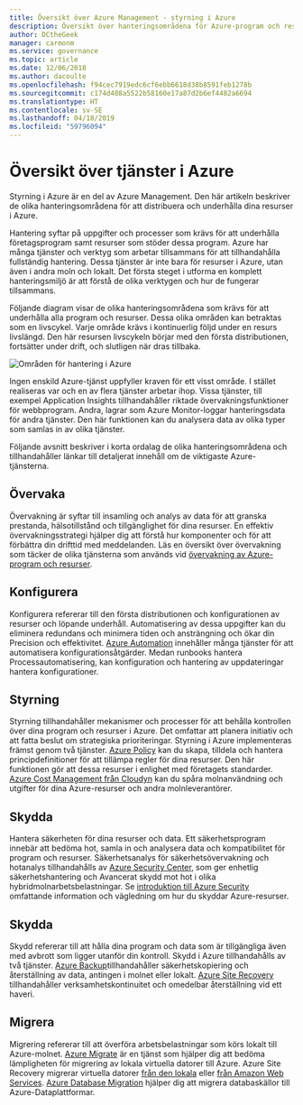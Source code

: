 ```yaml
---
title: Översikt över Azure Management - styrning i Azure
description: Översikt över hanteringsområdena för Azure-program och resurser med länkar till innehåll på Azure-hanteringsverktyg.
author: DCtheGeek
manager: carmonm
ms.service: governance
ms.topic: article
ms.date: 12/06/2018
ms.author: dacoulte
ms.openlocfilehash: f94cec7919edc6cf6ebb6618d38b8591feb1278b
ms.sourcegitcommit: c174d408a5522b58160e17a87d2b6ef4482a6694
ms.translationtype: HT
ms.contentlocale: sv-SE
ms.lasthandoff: 04/18/2019
ms.locfileid: "59796094"
---
```

# <a name="overview-of-management-services-in-azure"></a>Översikt över tjänster i Azure

Styrning i Azure är en del av Azure Management. Den här artikeln beskriver de olika hanteringsområdena för att distribuera och underhålla dina resurser i Azure.

Hantering syftar på uppgifter och processer som krävs för att underhålla företagsprogram samt resurser som stöder dessa program. Azure har många tjänster och verktyg som arbetar tillsammans för att tillhandahålla fullständig hantering. Dessa tjänster är inte bara för resurser i Azure, utan även i andra moln och lokalt. Det första steget i utforma en komplett hanteringsmiljö är att förstå de olika verktygen och hur de fungerar tillsammans.

Följande diagram visar de olika hanteringsområdena som krävs för att underhålla alla program och resurser. Dessa olika områden kan betraktas som en livscykel. Varje område krävs i kontinuerlig följd under en resurs livslängd. Den här resursen livscykeln börjar med den första distributionen, fortsätter under drift, och slutligen när dras tillbaka.

![Områden för hantering i Azure](../monitoring/media/management-overview/management-capabilities.png)

Ingen enskild Azure-tjänst uppfyller kraven för ett visst område. I stället realiseras var och en av flera tjänster arbetar ihop. Vissa tjänster, till exempel Application Insights tillhandahåller riktade övervakningsfunktioner för webbprogram. Andra, lagrar som Azure Monitor-loggar hanteringsdata för andra tjänster. Den här funktionen kan du analysera data av olika typer som samlas in av olika tjänster.

Följande avsnitt beskriver i korta ordalag de olika hanteringsområdena och tillhandahåller länkar till detaljerat innehåll om de viktigaste Azure-tjänsterna.

## <a name="monitor"></a>Övervaka

Övervakning är syftar till insamling och analys av data för att granska prestanda, hälsotillstånd och tillgänglighet för dina resurser. En effektiv övervakningsstrategi hjälper dig att förstå hur komponenter och för att förbättra din drifttid med meddelanden. Läs en översikt över övervakning som täcker de olika tjänsterna som används vid [övervakning av Azure-program och resurser](../monitoring/monitoring-overview.md).

## <a name="configure"></a>Konfigurera

Konfigurera refererar till den första distributionen och konfigurationen av resurser och löpande underhåll.
Automatisering av dessa uppgifter kan du eliminera redundans och minimera tiden och ansträngning och ökar din Precision och effektivitet. [Azure Automation](../automation/automation-intro.md) innehåller många tjänster för att automatisera konfigurationsåtgärder. Medan runbooks hantera Processautomatisering, kan konfiguration och hantering av uppdateringar hantera konfigurationer.

## <a name="govern"></a>Styrning

Styrning tillhandahåller mekanismer och processer för att behålla kontrollen över dina program och resurser i Azure. Det omfattar att planera initiativ och att fatta beslut om strategiska prioriteringar.
Styrning i Azure implementeras främst genom två tjänster. [Azure Policy](./policy/overview.md) kan du skapa, tilldela och hantera principdefinitioner för att tillämpa regler för dina resurser. Den här funktionen gör att dessa resurser i enlighet med företagets standarder. [Azure Cost Management från Cloudyn](../cost-management/overview.md) kan du spåra molnanvändning och utgifter för dina Azure-resurser och andra molnleverantörer.

## <a name="secure"></a>Skydda

Hantera säkerheten för dina resurser och data. Ett säkerhetsprogram innebär att bedöma hot, samla in och analysera data och kompatibilitet för program och resurser. Säkerhetsanalys för säkerhetsövervakning och hotanalys tillhandahålls av [Azure Security Center](../security-center/security-center-intro.md), som ger enhetlig säkerhetshantering och Avancerat skydd mot hot i olika hybridmolnarbetsbelastningar. Se [introduktion till Azure Security](../security/azure-security.md) omfattande information och vägledning om hur du skyddar Azure-resurser.

## <a name="protect"></a>Skydda

Skydd refererar till att hålla dina program och data som är tillgängliga även med avbrott som ligger utanför din kontroll. Skydd i Azure tillhandahålls av två tjänster. [Azure Backup](../backup/backup-introduction-to-azure-backup.md)tillhandahåller säkerhetskopiering och återställning av data, antingen i molnet eller lokalt. [Azure Site Recovery](../site-recovery/site-recovery-overview.md) tillhandahåller verksamhetskontinuitet och omedelbar återställning vid ett haveri.

## <a name="migrate"></a>Migrera

Migrering refererar till att överföra arbetsbelastningar som körs lokalt till Azure-molnet.
[Azure Migrate](../migrate/migrate-overview.md) är en tjänst som hjälper dig att bedöma lämpligheten för migrering av lokala virtuella datorer till Azure. Azure Site Recovery migrerar virtuella datorer [från den lokala](../site-recovery/migrate-tutorial-on-premises-azure.md) eller [från Amazon Web Services](../site-recovery/migrate-tutorial-aws-azure.md). [Azure Database Migration](../dms/dms-overview.md) hjälper dig att migrera databaskällor till Azure-Dataplattformar.